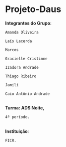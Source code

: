 # Projeto-Daus

**Integrantes do Grupo:**

    Amanda Oliveira

    Laís Lacerda

    Marcos

    Gracielle Cristinne

    Izadora Andrade

    Thiago Ribeiro

    Jamili

    Caio Antônio Andrade
    
##

**Turma: ADS Noite,** 

    4º período.

##

**Instituição**: 

    FICR.

